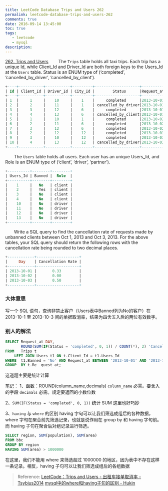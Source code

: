 ```yaml
---
title: LeetCode Database Trips and Users 262
permalink: leetcode-database-trips-and-users-262
comments: true
date: 2016-09-14 13:45:00
toc: true
tags: 
   - leetcode
   - mysql
description:
---
```


[262. Trips and Users](https://leetcode.com/problems/trips-and-users/)
&emsp;&emsp;The `Trips` table holds all taxi trips. Each trip has a unique Id, while Client_Id and Driver_Id are both foreign keys to the Users_Id at the `Users` table. Status is an ENUM type of (‘completed’, ‘cancelled_by_driver’, ‘cancelled_by_client’).

``` sql
+----+-----------+-----------+---------+--------------------+----------+
| Id | Client_Id | Driver_Id | City_Id |        Status      |Request_at|
+----+-----------+-----------+---------+--------------------+----------+
| 1  |     1     |    10     |    1    |     completed      |2013-10-01|
| 2  |     2     |    11     |    1    | cancelled_by_driver|2013-10-01|
| 3  |     3     |    12     |    6    |     completed      |2013-10-01|
| 4  |     4     |    13     |    6    | cancelled_by_client|2013-10-01|
| 5  |     1     |    10     |    1    |     completed      |2013-10-02|
| 6  |     2     |    11     |    6    |     completed      |2013-10-02|
| 7  |     3     |    12     |    6    |     completed      |2013-10-02|
| 8  |     2     |    12     |    12   |     completed      |2013-10-03|
| 9  |     3     |    10     |    12   |     completed      |2013-10-03| 
| 10 |     4     |    13     |    12   | cancelled_by_driver|2013-10-03|
+----+-----------+-----------+---------+--------------------+----------+
```

&emsp;&emsp;The `Users` table holds all users. Each user has an unique Users_Id, and Role is an ENUM type of (‘client’, ‘driver’, ‘partner’).

``` sql
+----------+--------+--------+
| Users_Id | Banned |  Role  |
+----------+--------+--------+
|    1     |   No   | client |
|    2     |   Yes  | client |
|    3     |   No   | client |
|    4     |   No   | client |
|    10    |   No   | driver |
|    11    |   No   | driver |
|    12    |   No   | driver |
|    13    |   No   | driver |
+----------+--------+--------+
```
&emsp;&emsp;Write a SQL query to find the cancellation rate of requests made by unbanned clients between Oct 1, 2013 and Oct 3, 2013. For the above tables, your SQL query should return the following rows with the cancellation rate being rounded to two decimal places.

``` sql
+------------+-------------------+
|     Day    | Cancellation Rate |
+------------+-------------------+
| 2013-10-01 |       0.33        |
| 2013-10-02 |       0.00        |
| 2013-10-03 |       0.50        |
+------------+-------------------+
```
<!-- more -->

### 大体意思
写一个 SQL 语句，查询非禁止客户（Users表中Banned列为No的客户）在 2013-10-1 至 2013-10-3 间的单据取消率，结果为四舍五入后的两位有效数字。

### 别人的解法

``` sql
SELECT Request_at DAY,
       ROUND(SUM(IF(Status = 'completed', 0, 1)) / COUNT(*), 2) 'Cancellation Rate'
FROM   Trips t
	LEFT JOIN Users t1 ON t.Client_Id = t1.Users_Id
WHERE  t1.Banned = 'No' AND Request_at BETWEEN '2013-10-01' AND '2013-10-03'
GROUP  BY t.Re	quest_at;
```

这道题主要是统计计算

笔记：
1、函数：ROUND(column_name,decimals)
`column_name`	必需。要舍入的字段
`decimals`	必需。规定要返回的小数位数

2、`SUM(IF(Status = 'completed', 0, 1))`
统计 SUM 这里也好巧妙

3、`having` 与 `where` 的区别
having 字句可以让我们筛选成组后的各种数据，where 字句在聚合前先筛选记录，也就是说作用在 group by 和 having 字句前。而 having 子句在聚合后对组记录进行筛选。
``` sql
SELECT region, SUM(population), SUM(area)
FROM bbc
GROUP BY region
HAVING SUM(area) > 1000000
```
在这里，我们不能用 where 来筛选超过 1000000 的地区，因为表中不存在这样一条记录。相反，having 子句可以让我们筛选成组后的各组数据


> Reference:
> [LeetCode：Trips and Users - 出租车接单取消率 - Tsybius2014](https://my.oschina.net/Tsybius2014/blog/496047)
> [mysql中的where和having子句的区别 - Hukin](http://www.blogjava.net/Johnny-Ajun/archive/2011/08/28/357445.html)

